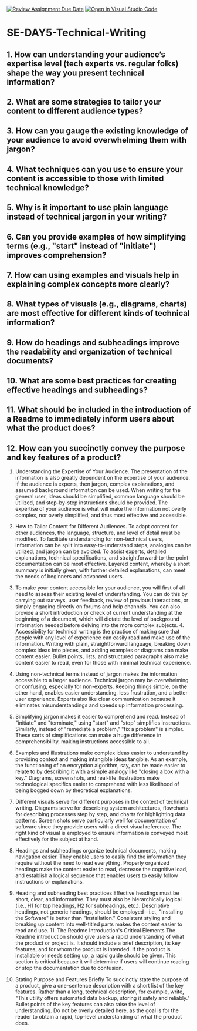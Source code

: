 [![Review Assignment Due Date](https://classroom.github.com/assets/deadline-readme-button-22041afd0340ce965d47ae6ef1cefeee28c7c493a6346c4f15d667ab976d596c.svg)](https://classroom.github.com/a/zsAR-pyY)
[![Open in Visual Studio Code](https://classroom.github.com/assets/open-in-vscode-2e0aaae1b6195c2367325f4f02e2d04e9abb55f0b24a779b69b11b9e10269abc.svg)](https://classroom.github.com/online_ide?assignment_repo_id=18493703&assignment_repo_type=AssignmentRepo)
# SE-DAY5-Technical-Writing
## 1. How can understanding your audience’s expertise level (tech experts vs. regular folks) shape the way you present technical information?

## 2. What are some strategies to tailor your content to different audience types?
## 3. How can you gauge the existing knowledge of your audience to avoid overwhelming them with jargon?
## 4. What techniques can you use to ensure your content is accessible to those with limited technical knowledge?
## 5. Why is it important to use plain language instead of technical jargon in your writing?
## 6. Can you provide examples of how simplifying terms (e.g., "start" instead of "initiate") improves comprehension?
## 7. How can using examples and visuals help in explaining complex concepts more clearly?
## 8. What types of visuals (e.g., diagrams, charts) are most effective for different kinds of technical information?
## 9. How do headings and subheadings improve the readability and organization of technical documents?
## 10. What are some best practices for creating effective headings and subheadings?
## 11. What should be included in the introduction of a Readme to immediately inform users about what the product does?
## 12. How can you succinctly convey the purpose and key features of a product?

1. Understanding the Expertise of Your Audience. The presentation of the information is also greatly dependent on the expertise of your audience. If the audience is experts, then jargon, complex explanations, and assumed background information can be used. When writing for the general user, ideas should be simplified, common language should be utilized, and step-by-step instructions should be provided. The expertise of your audience is what will make the information not overly complex, nor overly simplified, and thus most effective and accessible.
2. How to Tailor Content for Different Audiences. To adapt content for other audiences, the language, structure, and level of detail must be modified. To facilitate understanding for non-technical users, information can be split into easy-to-understand steps, analogies can be utilized, and jargon can be avoided. To assist experts, detailed explanations, technical specifications, and straightforward-to-the-point documentation can be most effective. Layered content, whereby a short summary is initially given, with further detailed explanations, can meet the needs of beginners and advanced users.
3. To make your content accessible for your audience, you will first of all need to assess their existing level of understanding. You can do this by carrying out surveys, user feedback, review of previous interactions, or simply engaging directly on forums and help channels. You can also provide a short introduction or check of current understanding at the beginning of a document, which will dictate the level of background information needed before delving into the more complex subjects.
   4. Accessibility for technical writing is the practice of making sure that people with any level of experience can easily read and make use of the information. Writing with plain, straightforward language, breaking down complex ideas into pieces, and adding examples or diagrams can make content easier. Bullet points, lists, and structured paragraphs also make content easier to read, even for those with minimal technical experience.
5. Using non-technical terms instead of jargon makes the information accessible to a larger audience. Technical jargon may be overwhelming or confusing, especially for non-experts. Keeping things simple, on the other hand, enables easier understanding, less frustration, and a better user experience. Experts also like clear communication because it eliminates misunderstandings and speeds up information processing.
6. Simplifying jargon makes it easier to comprehend and read. Instead of "initiate" and "terminate," using "start" and "stop" simplifies instructions. Similarly, instead of "remediate a problem," "fix a problem" is simpler. These sorts of simplifications can make a huge difference in comprehensibility, making instructions accessible to all.
7. Examples and illustrations make complex ideas easier to understand by providing context and making intangible ideas tangible. As an example, the functioning of an encryption algorithm, say, can be made easier to relate to by describing it with a simple analogy like "closing a box with a key." Diagrams, screenshots, and real-life illustrations make technological specifics easier to comprehend with less likelihood of being bogged down by theoretical explanations.

8. Different visuals serve for different purposes in the context of technical writing. Diagrams serve for describing system architectures, flowcharts for describing processes step by step, and charts for highlighting data patterns. Screen shots serve particularly well for documentation of software since they provide users with a direct visual reference. The right kind of visual is employed to ensure information is conveyed most effectively for the subject at hand.

9. Headings and subheadings organize technical documents, making navigation easier. They enable users to easily find the information they require without the need to read everything. Properly organized headings make the content easier to read, decrease the cognitive load, and establish a logical sequence that enables users to easily follow instructions or explanations.

10. Heading and subheading best practices Effective headings must be short, clear, and informative. They must also be hierarchically logical (i.e., H1 for top headings, H2 for subheadings, etc.). Descriptive headings, not generic headings, should be employed—i.e., "Installing the Software" is better than "Installation." Consistent styling and breaking up content into well-titled parts makes the content easier to read and use.
    11. The Readme Introduction's Critical Elements The Readme introduction should give users a rapid understanding of what the product or project is. It should include a brief description, its key features, and for whom the product is intended. If the product is installable or needs setting up, a rapid guide should be given. This section is critical because it will determine if users will continue reading or stop the documentation due to confusion.
12. Stating Purpose and Features Briefly To succinctly state the purpose of a product, give a one-sentence description with a short list of the key features. Rather than a long, technical description, for example, write, "This utility offers automated data backup, storing it safely and reliably." Bullet points of the key features can also raise the level of understanding. Do not be overly detailed here, as the goal is for the reader to obtain a rapid, top-level understanding of what the product does.
